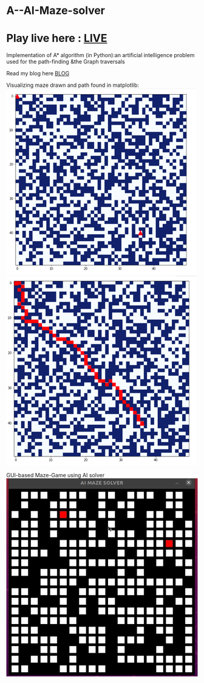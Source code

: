 # A--AI-Maze-solver
# Play live here : [LIVE](https://replit.com/@prilily/aalgo-1?v=1)

Implementation of A* algorithm (in Python):an artificial intelligence problem used for the path-finding &amp;the Graph traversals

Read my blog here [BLOG](https://priyankamessage.medium.com/ai-maze-solver-using-a-path-finding-algorithm-7d09d6d1dd48)


Visualizing maze drawn and path found in matplotlib:
![](images/a1.png)
![](images/a2.png)

GUI-based Maze-Game using AI solver
![](images/a*1.gif)
